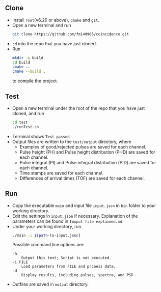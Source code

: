 <!--
 * @Description: 
 * @Author: Ming Fang
 * @Date: 2021-04-06 15:24:22
 * @LastEditors: Ming Fang
 * @LastEditTime: 2021-04-06 17:11:43
-->
## Clone
- Install `root`(v6.20 or above), `cmake` and `git`.
- Open a new terminal and run 
    ```bash
    git clone https://github.com/fm140905/coincidence.git
    ```
- `cd` into the repo that you have just cloned.
- Run 
  ```bash
  mkdir -p build
  cd build
  cmake ..
  cmake --build .
  ```
  to compile the project.

## Test
- Open a new terminal under the root of the repo that you have just cloned, and run 
    ```bash
    cd test
    ./runTest.sh
    ```
-  Terminal shows `Test passed`. 
-  Output files are written to the `test/output` directory, where
    - Examples of good/rejected pulses are saved for each channel.
    - Pulse height (PH) and Pulse height distribution (PHD) are saved for each channel.
    - Pulse integral (PI) and Pulse integral distribution (PID) are saved for each channel.
    - Time stamps are saved for each channel.
    - Differences of arrival times (TOF) are saved for each channel.

## Run
- Copy the executable `main` and input file `input.json` in `bin` folder to your working directory.
- Edit the settings in `input.json` if necessary. Explanation of the parameters can be found in `Inuput file explained.md`.
- Under your working directory, run
    ```bash
    ./main -i ${path-to-input.json}
    ```
    Possible command line options are:
    ```
    -h
        Output this text; Script is not executed.
    -i FILE
        Load parameters from FILE and prcoess data.
    -d
        Display results, including pulses, spectra, and PSD.
    ```
- Outfiles are saved in `output` directory.
